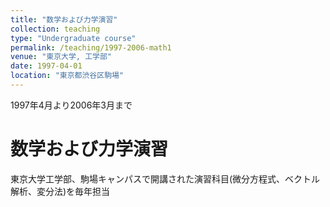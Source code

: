 ```yaml
---
title: "数学および力学演習"
collection: teaching
type: "Undergraduate course"
permalink: /teaching/1997-2006-math1
venue: "東京大学, 工学部"
date: 1997-04-01
location: "東京都渋谷区駒場"
---
```


1997年4月より2006年3月まで

数学および力学演習
======
東京大学工学部、駒場キャンパスで開講された演習科目(微分方程式、ベクトル解析、変分法)を毎年担当
